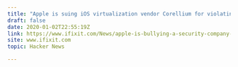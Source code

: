 ```yaml
---
title: "Apple is suing iOS virtualization vendor Corellium for violating DMCA"
draft: false
date: 2020-01-02T22:55:19Z
link: https://www.ifixit.com/News/apple-is-bullying-a-security-company-with-a-dangerous-dmca-lawsuit?utm_medium=RSS&utm_source=hune
site: www.ifixit.com
topic: Hacker News  

---
```

